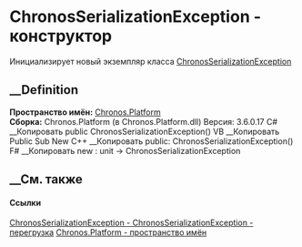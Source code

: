 # ChronosSerializationException - конструктор
Инициализирует новый экземпляр класса
[ChronosSerializationException](T_Chronos_Platform_ChronosSerializationException.htm)
##  __Definition
 **Пространство имён:** [Chronos.Platform](N_Chronos_Platform.htm)  
 **Сборка:** Chronos.Platform (в Chronos.Platform.dll) Версия: 3.6.0.17
C# __Копировать
     public ChronosSerializationException()
VB __Копировать
     Public Sub New
C++ __Копировать
     public:
    ChronosSerializationException()
F# __Копировать
     new : unit -> ChronosSerializationException
##  __См. также
#### Ссылки
[ChronosSerializationException -
](T_Chronos_Platform_ChronosSerializationException.htm)
[ChronosSerializationException -
перегрузка](Overload_Chronos_Platform_ChronosSerializationException__ctor.htm)
[Chronos.Platform - пространство имён](N_Chronos_Platform.htm)
